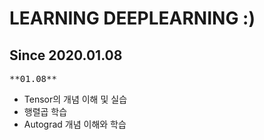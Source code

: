LEARNING DEEPLEARNING :)
========================

## Since 2020.01.08

<pre>**01.08**</pre>
- Tensor의 개념 이해 및 실습
- 행렬곱 학습
- Autograd 개념 이해와 학습
